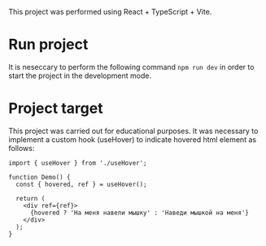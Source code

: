 This project was performed using React + TypeScript + Vite.

# Run project

It is neseccary to perform the following command `npm run dev` in order to start the project in the development mode.

# Project target

This project was carried out for educational purposes. It was necessary to implement a custom hook (useHover) to indicate hovered html element as follows:
```
import { useHover } from './useHover';

function Demo() {
  const { hovered, ref } = useHover();

  return (
    <div ref={ref}>
      {hovered ? 'На меня навели мышку' : 'Наведи мышкой на меня'}
    </div>
  );
}
```